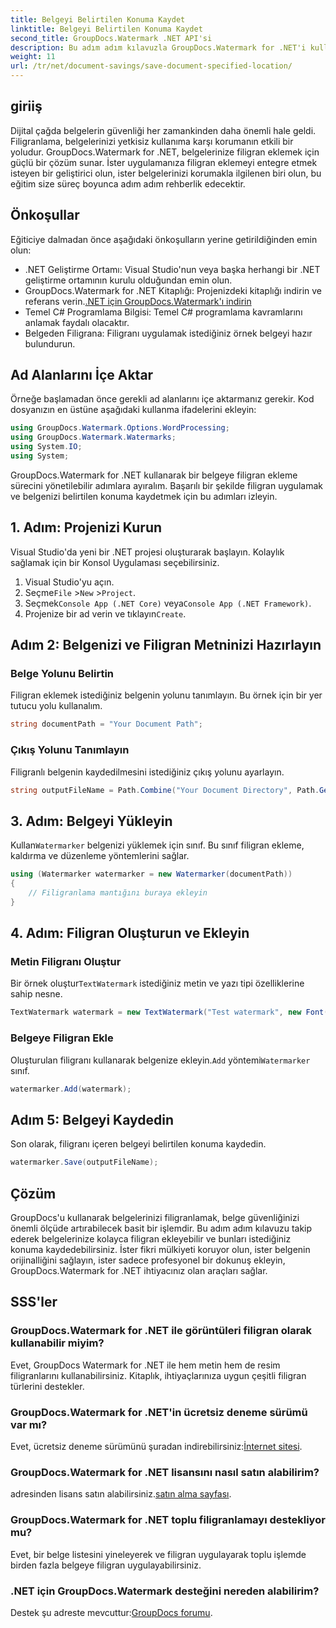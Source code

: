 ```yaml
---
title: Belgeyi Belirtilen Konuma Kaydet
linktitle: Belgeyi Belirtilen Konuma Kaydet
second_title: GroupDocs.Watermark .NET API'si
description: Bu adım adım kılavuzla GroupDocs.Watermark for .NET'i kullanarak belgelerinize nasıl kolayca filigran ekleyeceğinizi öğrenin. Belge güvenliğini geliştirin.
weight: 11
url: /tr/net/document-savings/save-document-specified-location/
---
```

## giriiş
Dijital çağda belgelerin güvenliği her zamankinden daha önemli hale geldi. Filigranlama, belgelerinizi yetkisiz kullanıma karşı korumanın etkili bir yoludur. GroupDocs.Watermark for .NET, belgelerinize filigran eklemek için güçlü bir çözüm sunar. İster uygulamanıza filigran eklemeyi entegre etmek isteyen bir geliştirici olun, ister belgelerinizi korumakla ilgilenen biri olun, bu eğitim size süreç boyunca adım adım rehberlik edecektir.
## Önkoşullar
Eğiticiye dalmadan önce aşağıdaki önkoşulların yerine getirildiğinden emin olun:
- .NET Geliştirme Ortamı: Visual Studio'nun veya başka herhangi bir .NET geliştirme ortamının kurulu olduğundan emin olun.
-  GroupDocs.Watermark for .NET Kitaplığı: Projenizdeki kitaplığı indirin ve referans verin.[.NET için GroupDocs.Watermark'ı indirin](https://releases.groupdocs.com/Watermark/net/)
- Temel C# Programlama Bilgisi: Temel C# programlama kavramlarını anlamak faydalı olacaktır.
- Belgeden Filigrana: Filigranı uygulamak istediğiniz örnek belgeyi hazır bulundurun.
## Ad Alanlarını İçe Aktar
Örneğe başlamadan önce gerekli ad alanlarını içe aktarmanız gerekir. Kod dosyanızın en üstüne aşağıdaki kullanma ifadelerini ekleyin:
```csharp
using GroupDocs.Watermark.Options.WordProcessing;
using GroupDocs.Watermark.Watermarks;
using System.IO;
using System;
```
GroupDocs.Watermark for .NET kullanarak bir belgeye filigran ekleme sürecini yönetilebilir adımlara ayıralım. Başarılı bir şekilde filigran uygulamak ve belgenizi belirtilen konuma kaydetmek için bu adımları izleyin.
## 1. Adım: Projenizi Kurun
Visual Studio'da yeni bir .NET projesi oluşturarak başlayın. Kolaylık sağlamak için bir Konsol Uygulaması seçebilirsiniz.
1. Visual Studio'yu açın.
2.  Seçme`File` >`New` >`Project`.
3.  Seçmek`Console App (.NET Core)` veya`Console App (.NET Framework)`.
4.  Projenize bir ad verin ve tıklayın`Create`.

## Adım 2: Belgenizi ve Filigran Metninizi Hazırlayın
### Belge Yolunu Belirtin
Filigran eklemek istediğiniz belgenin yolunu tanımlayın. Bu örnek için bir yer tutucu yolu kullanalım.
```csharp
string documentPath = "Your Document Path";
```
### Çıkış Yolunu Tanımlayın
Filigranlı belgenin kaydedilmesini istediğiniz çıkış yolunu ayarlayın.
```csharp
string outputFileName = Path.Combine("Your Document Directory", Path.GetFileName(documentPath));
```
## 3. Adım: Belgeyi Yükleyin
 Kullan`Watermarker` belgenizi yüklemek için sınıf. Bu sınıf filigran ekleme, kaldırma ve düzenleme yöntemlerini sağlar.
```csharp
using (Watermarker watermarker = new Watermarker(documentPath))
{
    // Filigranlama mantığını buraya ekleyin
}
```
## 4. Adım: Filigran Oluşturun ve Ekleyin

### Metin Filigranı Oluştur
 Bir örnek oluştur`TextWatermark` istediğiniz metin ve yazı tipi özelliklerine sahip nesne.
```csharp
TextWatermark watermark = new TextWatermark("Test watermark", new Font("Arial", 12));
```
### Belgeye Filigran Ekle
 Oluşturulan filigranı kullanarak belgenize ekleyin.`Add` yöntemi`Watermarker` sınıf.
```csharp
watermarker.Add(watermark);
```
## Adım 5: Belgeyi Kaydedin
Son olarak, filigranı içeren belgeyi belirtilen konuma kaydedin.
```csharp
watermarker.Save(outputFileName);
```
## Çözüm
GroupDocs'u kullanarak belgelerinizi filigranlamak, belge güvenliğinizi önemli ölçüde artırabilecek basit bir işlemdir. Bu adım adım kılavuzu takip ederek belgelerinize kolayca filigran ekleyebilir ve bunları istediğiniz konuma kaydedebilirsiniz. İster fikri mülkiyeti koruyor olun, ister belgenin orijinalliğini sağlayın, ister sadece profesyonel bir dokunuş ekleyin, GroupDocs.Watermark for .NET ihtiyacınız olan araçları sağlar.
## SSS'ler
### GroupDocs.Watermark for .NET ile görüntüleri filigran olarak kullanabilir miyim?
Evet, GroupDocs Watermark for .NET ile hem metin hem de resim filigranlarını kullanabilirsiniz. Kitaplık, ihtiyaçlarınıza uygun çeşitli filigran türlerini destekler.
### GroupDocs.Watermark for .NET'in ücretsiz deneme sürümü var mı?
 Evet, ücretsiz deneme sürümünü şuradan indirebilirsiniz:[İnternet sitesi](https://releases.groupdocs.com/).
### GroupDocs.Watermark for .NET lisansını nasıl satın alabilirim?
 adresinden lisans satın alabilirsiniz.[satın alma sayfası](https://purchase.groupdocs.com/buy).
### GroupDocs.Watermark for .NET toplu filigranlamayı destekliyor mu?
Evet, bir belge listesini yineleyerek ve filigran uygulayarak toplu işlemde birden fazla belgeye filigran uygulayabilirsiniz.
### .NET için GroupDocs.Watermark desteğini nereden alabilirim?
 Destek şu adreste mevcuttur:[GroupDocs forumu](https://forum.groupdocs.com/c/watermark/19).